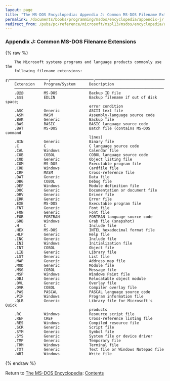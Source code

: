```yaml
---
layout: page
title: "The MS-DOS Encyclopedia: Appendix J: Common MS-DOS Filename Extensions"
permalink: /documents/books/programming/msdos/encyclopedia/appendix-j/
redirect_from: /pubs/pc/reference/microsoft/mspl13/msdos/encyclopedia/appendix-j/
---
```


### Appendix J: Common MS-DOS Filename Extensions

{% raw %}

        The Microsoft systems programs and language products commonly use the
        following filename extensions:

    ╓┌─────────────────┌───────────────────┌─────────────────────────────────────╖
        Extension    Program/System      Description
        ──────────────────────────────────────────────────────────────────
        .@@@         MS-DOS              Backup ID file
        .$$$         EDLIN               Backup filename if out of disk space;
                                         error condition
        .ASC         Generic             ASCII text file
        .ASM         MASM                Assembly-language source code
        .BAK         Generic             Backup file
        .BAS         BASIC               BASIC language source code
        .BAT         MS-DOS              Batch file (contains MS-DOS command
                                         lines)
        .BIN         Generic             Binary file
        .C           C                   C language source code
        .CAL         Windows             Calendar file
        .COB         COBOL               COBOL language source code
        .COD         Generic             Object listing file
        .COM         MS-DOS              Executable program file
        .CRD         Windows             Cardfile file
        .CRF         MASM                Cross-reference file
        .DAT         Generic             Data file
        .DBG         COBOL               Debug file
        .DEF         Windows             Module definition file
        .DOC         Generic             Documentation or document file
        .DRV         Generic             Driver file
        .ERR         Generic             Error file
        .EXE         MS-DOS              Executable program file
        .FNT         Generic             Font file
        .FON         Generic             Font file
        .FOR         FORTRAN             FORTRAN language source code
        .GRB         Windows             Grab file (snapshot)
        .H           C                   Include file
        .HEX         MS-DOS              INTEL hexadecimal format file
        .HLP         Generic             Help file
        .INC         Generic             Include file
        .INI         Windows             Initialization file
        .INT         COBOL               Object file
        .LIB         Generic             Library file
        .LST         Generic             List file
        .MAP         Generic             Address map file
        .MOD         Generic             Module file
        .MSG         COBOL               Message file
        .MSP         Windows             Windows Paint file
        .OBJ         Generic             Relocatable object module
        .OVL         Generic             Overlay file
        .OVR         COBOL               Compiler overlay file
        .PAS         PASCAL              PASCAL language source code
        .PIF         Windows             Program information file
        .QLB         Generic             Library file for Microsoft's Quick
                                         products
        .RC          Windows             Resource script file
        .REF         CREF                Cross-reference listing file
        .RES         Windows             Compiled resource file
        .SCR         Generic             Script file
        .SYM         Generic             Symbol file
        .SYS         Generic             System file or device driver
        .TMP         Generic             Temporary file
        .TRM         Windows             Terminal file
        .TXT         Generic             Text file or Windows Notepad file
        .WRI         Windows             Write file

{% endraw %}

Return to [The MS-DOS Encyclopedia](../): [Contents](../#contents)
